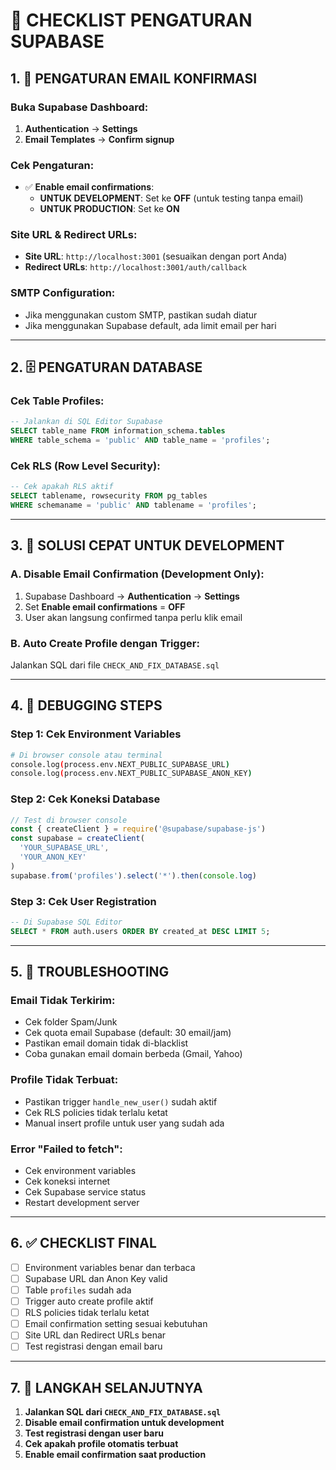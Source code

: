 # 🔧 CHECKLIST PENGATURAN SUPABASE

## 1. 📧 PENGATURAN EMAIL KONFIRMASI

### Buka Supabase Dashboard:
1. **Authentication** → **Settings**
2. **Email Templates** → **Confirm signup**

### Cek Pengaturan:
- ✅ **Enable email confirmations**: 
  - **UNTUK DEVELOPMENT**: Set ke **OFF** (untuk testing tanpa email)
  - **UNTUK PRODUCTION**: Set ke **ON**

### Site URL & Redirect URLs:
- **Site URL**: `http://localhost:3001` (sesuaikan dengan port Anda)
- **Redirect URLs**: `http://localhost:3001/auth/callback`

### SMTP Configuration:
- Jika menggunakan custom SMTP, pastikan sudah diatur
- Jika menggunakan Supabase default, ada limit email per hari

---

## 2. 🗄️ PENGATURAN DATABASE

### Cek Table Profiles:
```sql
-- Jalankan di SQL Editor Supabase
SELECT table_name FROM information_schema.tables 
WHERE table_schema = 'public' AND table_name = 'profiles';
```

### Cek RLS (Row Level Security):
```sql
-- Cek apakah RLS aktif
SELECT tablename, rowsecurity FROM pg_tables 
WHERE schemaname = 'public' AND tablename = 'profiles';
```

---

## 3. 🔨 SOLUSI CEPAT UNTUK DEVELOPMENT

### A. Disable Email Confirmation (Development Only):
1. Supabase Dashboard → **Authentication** → **Settings**
2. Set **Enable email confirmations** = **OFF**
3. User akan langsung confirmed tanpa perlu klik email

### B. Auto Create Profile dengan Trigger:
Jalankan SQL dari file `CHECK_AND_FIX_DATABASE.sql`

---

## 4. 🐛 DEBUGGING STEPS

### Step 1: Cek Environment Variables
```bash
# Di browser console atau terminal
console.log(process.env.NEXT_PUBLIC_SUPABASE_URL)
console.log(process.env.NEXT_PUBLIC_SUPABASE_ANON_KEY)
```

### Step 2: Cek Koneksi Database
```javascript
// Test di browser console
const { createClient } = require('@supabase/supabase-js')
const supabase = createClient(
  'YOUR_SUPABASE_URL', 
  'YOUR_ANON_KEY'
)
supabase.from('profiles').select('*').then(console.log)
```

### Step 3: Cek User Registration
```sql
-- Di Supabase SQL Editor
SELECT * FROM auth.users ORDER BY created_at DESC LIMIT 5;
```

---

## 5. 🚨 TROUBLESHOOTING

### Email Tidak Terkirim:
- Cek folder Spam/Junk
- Cek quota email Supabase (default: 30 email/jam)
- Pastikan email domain tidak di-blacklist
- Coba gunakan email domain berbeda (Gmail, Yahoo)

### Profile Tidak Terbuat:
- Pastikan trigger `handle_new_user()` sudah aktif
- Cek RLS policies tidak terlalu ketat
- Manual insert profile untuk user yang sudah ada

### Error "Failed to fetch":
- Cek environment variables
- Cek koneksi internet
- Cek Supabase service status
- Restart development server

---

## 6. ✅ CHECKLIST FINAL

- [ ] Environment variables benar dan terbaca
- [ ] Supabase URL dan Anon Key valid
- [ ] Table `profiles` sudah ada
- [ ] Trigger auto create profile aktif
- [ ] RLS policies tidak terlalu ketat
- [ ] Email confirmation setting sesuai kebutuhan
- [ ] Site URL dan Redirect URLs benar
- [ ] Test registrasi dengan email baru

---

## 7. 📝 LANGKAH SELANJUTNYA

1. **Jalankan SQL dari `CHECK_AND_FIX_DATABASE.sql`**
2. **Disable email confirmation untuk development**
3. **Test registrasi dengan user baru**
4. **Cek apakah profile otomatis terbuat**
5. **Enable email confirmation saat production**
